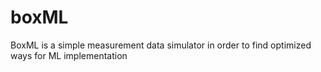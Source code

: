 # boxML
BoxML is a simple measurement data simulator in order to find optimized ways for ML implementation 
